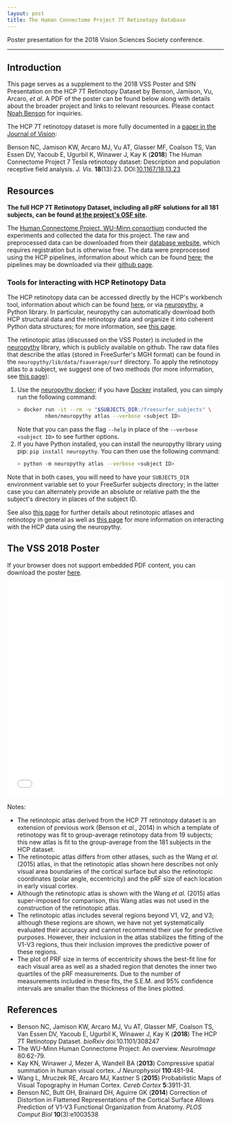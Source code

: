 ```yaml
---
layout: post
title: The Human Connectome Project 7T Retinotopy Database
---
```


<a name="top"></a>Poster presentation for the 2018 Vision Sciences Society conference.

---

## Introduction

This page serves as a supplement to the 2018 VSS Poster and SfN Presentation on
the HCP 7T Retinotopy Dataset by Benson, Jamison, Vu, Arcaro, *et al*. A PDF of
the poster can be found below along with details about the broader project and
links to relevant resources. Please contact [Noah Benson](mailto:nben@nyu.edu)
for inquiries.

The HCP 7T retinotopy dataset is more fully documented in a
[paper in the Journal of Vision](https://dx.doi.org/10.1167%2F18.13.23):

Benson NC, Jamison KW, Arcaro MJ, Vu AT, Glasser MF, Coalson TS, Van Essen DV,
Yacoub E, Ugurbil K, Winawer J, Kay K (**2018**) The Human Connectome Project 7
Tesla retinotopy dataset: Description and population receptive field
analysis. *J. Vis.* **18**(13):23.
DOI:[10.1167/18.13.23](https://dx.doi.org/10.1167%2F18.13.23)


## Resources

**The full HCP 7T Retinotopy Dataset, including all pRF solutions for all 181
subjects, can be found [at the project's OSF site](https://osf.io/bw9ec).**

The [Human Connectome Project, WU-Minn
consortium](https://www.humanconnectome.org/) conducted the experiments and 
collected the data for this project. The raw and preprocessed data can be
downloaded from their [database website](https://db.humanconnectome.org), which
requires registration but is otherwise free. The data were preprocessed using
the HCP pipelines, information about which can be found
[here](https://www.humanconnectome.org/software/hcp-mr-pipelines); the pipelines
may be downloaded via their [github
page](https://github.com/Washington-University/HCPpipelines).

### Tools for Interacting with HCP Retinotopy Data

The HCP retinotopy data can be accessed directly by the HCP's workbench tool,
information about which can be found
[here](https://www.humanconnectome.org/software/), or via
[neuropythy](https://github.com/noahbenson/neuropythy), a Python library. In
particular, neuropythy can automatically download both HCP structural data and
the retinotopy data and organize it into coherent Python data structures; for
more information, see [this page]({{site.baseurl}}/HCP-and-Neuropythy/).

The retinotopic atlas (discussed on the VSS Poster) is included in the
[neuropythy](https://github.com/noahbenson/neuropythy) library, which
is publicly available on github. The raw data files that describe the
atlas (stored in FreeSurfer's MGH format) can be found in the
`neuropythy/lib/data/fsaverage/surf` directory. To apply the
retinotopy atlas to a subject, we suggest one of two methods (for more
information, see [this page]()):
1. Use the [neuropythy docker](https://hub.docker.com/r/nben/neuropythy);
   if you have [Docker](https://docker.com) installed, you can simply
   run the following command:
   ```bash
   > docker run -it --rm -v "$SUBJECTS_DIR:/freesurfer_subjects" \
            nben/neuropythy atlas --verbose <subject ID>
   ```
   Note that you can pass the flag `--help` in place of the `--verbose <subject ID>`
   to see further options.
2. If you have Python installed, you can install the neuropythy
   library using pip: `pip install neuropythy`. You can then use the
   following command:
   ```bash
   > python -m neuropythy atlas --verbose <subject ID>
   ```

Note that in both cases, you will need to have your `SUBJECTS_DIR` environment
variable set to your FreeSurfer subjects directory; in the latter case you can
alternately provide an absolute or relative path the the subject's directory in
places of the subject ID.

See also [this page]({{site.baseurl}}/Retinotopy-Tutorial/)
for further details about retinotopic atlases and retinotopy in
general as well as [this page]({{site.baseurl}}}/HCP-and-Neuropythy) for more
information on interacting with the HCP data using the neuropythy.


## The VSS 2018 Poster

If your browser does not support embedded PDF content, you can
download the poster
[here]({{site.baseurl}}/images/hcp-retinotopy/vss2018-poster.pdf).

<embed src="{{site.baseurl}}/images/hcp-retinotopy/vss2018-poster.pdf" type="application/pdf" width="100%" height="500px" />


Notes:
* The retinotopic atlas derived from the HCP 7T retinotopy dataset is
  an extension of previous work (Benson *et al.*, 2014) in which a
  template of retinotopy was fit to group-average retinotopy data from
  19 subjects; this new atlas is fit to the group-average from the 181
  subjects in the HCP dataset.
* The retinotopic atlas differs from other atlases, such as the Wang
  *et al.* (2015) atlas, in that the retinotopic atlas shown here
  describes not only visual area boundaries of the cortical surface
  but also the retinotopic coordinates (polar angle, eccentricity) and
  the pRF size of each location in early visual cortex.
* Although the retinotopic atlas is shown with the Wang *et al.*
  (2015) atlas super-imposed for comparison, this Wang atlas was not
  used in the construction of the retinotopic atlas.
* The retinotopic atlas includes several regions beyond V1, V2, and
  V3; although these regions are shown, we have not yet systematically
  evaluated their accuracy and cannot recommend their use for
  predictive purposes. However, their inclusion in the atlas
  stabilizes the fitting of the V1-V3 regions, thus their inclusion
  improves the predictive power of these regions.
* The plot of PRF size in terms of eccentricity shows the best-fit
  line for each visual area as well as a shaded region that denotes
  the inner two quartiles of the pRF measurements. Due to the number
  of measurements included in these fits, the S.E.M. and 95%
  confidence intervals are smaller than the thickness of the lines
  plotted.

## References

* Benson NC, Jamison KW, Arcaro MJ, Vu AT, Glasser MF, Coalson TS, Van
  Essen DV, Yacoub E, Ugurbil K, Winawer J, Kay K (**2018**) The HCP 7T
  Retinotopy Dataset. *bioRxiv* doi:10.1101/308247
* The WU-Minn Human Connectome Project: An overview. *NeuroImage*
  80:62-79.
* Kay KN, Winawer J, Mezer A, Wandell BA (**2013**) Compressive spatial
  summation in human visual cortex. *J Neurophysiol* **110**:481-94.
* Wang L, Mruczek RE, Arcaro MJ, Kastner S (**2015**) Probabilistic Maps
  of Visual Topography in Human Cortex. *Cereb Cortex* **5**:3911-31.
* Benson NC, Butt OH, Brainard DH, Aguirre GK (**2014**) Correction of
  Distortion in Flattened Representations of the Cortical Surface
  Allows Prediction of V1-V3 Functional Organization from
  Anatomy. *PLOS Comput Biol* **10**(3):e1003538


